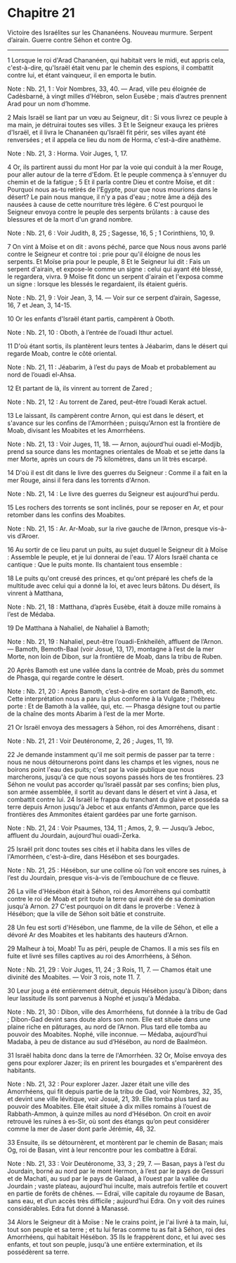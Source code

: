 # Chapitre 21

Victoire des Israélites sur les Chananéens.
Nouveau murmure.
Serpent d’airain.
Guerre contre Séhon et contre Og.

***

1 Lorsque le roi d'Arad Chananéen, qui habitait vers le midi, eut appris cela, c'est-à-dire, qu'Israël était venu par le chemin des espions, il combattit contre lui, et étant vainqueur, il en emporta le butin.

<span class="bible-note">Note : </span> Nb. 21, 1 : Voir Nombres, 33, 40. ― Arad, ville peu éloignée de Cadèsbarné, à vingt milles d’Hébron, selon Eusèbe ; mais d’autres prennent Arad pour un nom d’homme.

2 Mais Israël se liant par un vœu au Seigneur, dit : Si vous livrez ce peuple à ma main, je détruirai toutes ses villes. 3 Et le Seigneur exauça les prières d'Israël, et il livra le Chananéen qu'Israël fit périr, ses villes ayant été renversées ; et il appela ce lieu du nom de Horma, c'est-à-dire anathème.

<span class="bible-note">Note : </span> Nb. 21, 3 : Horma. Voir Juges, 1, 17.


4 Or, ils partirent aussi du mont Hor par la voie qui conduit à la mer Rouge, pour aller autour de la terre d'Edom. Et le peuple commença à s'ennuyer du chemin et de la fatigue ; 5 Et il parla contre Dieu et contre Moïse, et dit : Pourquoi nous as-tu retirés de l'Egypte, pour que nous mourions dans le désert? Le pain nous manque, il n'y a pas d'eau ; notre âme a déjà des nausées à cause de cette nourriture très légère. 6 C'est pourquoi le Seigneur envoya contre le peuple des serpents brûlants : à cause des blessures et de la mort d'un grand nombre.

<span class="bible-note">Note : </span> Nb. 21, 6 : Voir Judith, 8, 25 ; Sagesse, 16, 5 ; 1 Corinthiens, 10, 9.

7 On vint à Moïse et on dit : avons péché, parce que Nous nous avons parlé contre le Seigneur et contre toi : prie pour qu'il éloigne de nous les serpents. Et Moïse pria pour le peuple, 8 Et le Seigneur lui dit : Fais un serpent d'airain, et expose-le comme un signe : celui qui ayant été blessé, le regardera, vivra. 9 Moïse fit donc un serpent d'airain et l'exposa comme un signe : lorsque les blessés le regardaient, ils étaient guéris.

<span class="bible-note">Note : </span> Nb. 21, 9 : Voir Jean, 3, 14. ― Voir sur ce serpent d’airain, Sagesse, 16, 7 et Jean, 3, 14-15.


10 Or les enfants d'Israël étant partis, campèrent à Oboth.

<span class="bible-note">Note : </span> Nb. 21, 10 : Oboth, à l’entrée de l’ouadi Ithur actuel.

11 D'où étant sortis, ils plantèrent leurs tentes à Jéabarim, dans le désert qui regarde Moab, contre le côté oriental.

<span class="bible-note">Note : </span> Nb. 21, 11 : Jéabarim, à l’est du pays de Moab et probablement au nord de l’ouadi el-Ahsa.

12 Et partant de là, ils vinrent au torrent de Zared ;

<span class="bible-note">Note : </span> Nb. 21, 12 : Au torrent de Zared, peut-être l’ouadi Kerak actuel.

13 Le laissant, ils campèrent contre Arnon, qui est dans le désert, et s'avance sur les confins de l'Amorrhéen ; puisqu'Arnon est la frontière de Moab, divisant les Moabites et les Amorrhéens.

<span class="bible-note">Note : </span> Nb. 21, 13 : Voir Juges, 11, 18. ― Arnon, aujourd’hui ouadi el-Modjib, prend sa source dans les montagnes orientales de Moab et se jette dans la mer Morte, après un cours de 75 kilomètres, dans un lit très escarpé.

14 D'où il est dit dans le livre des guerres du Seigneur : Comme il a fait en la mer Rouge, ainsi il fera dans les torrents d'Arnon.

<span class="bible-note">Note : </span> Nb. 21, 14 : Le livre des guerres du Seigneur est aujourd’hui perdu.

15 Les rochers des torrents se sont inclinés, pour se reposer en Ar, et pour retomber dans les confins des Moabites.

<span class="bible-note">Note : </span> Nb. 21, 15 : Ar. Ar-Moab, sur la rive gauche de l’Arnon, presque vis-à-vis d’Aroer.


16 Au sortir de ce lieu parut un puits, au sujet duquel le Seigneur dit à Moïse : Assemble le peuple, et je lui donnerai de l'eau. 17 Alors Israël chanta ce cantique : Que le puits monte. Ils chantaient tous ensemble :


18 Le puits qu'ont creusé des princes, et qu'ont préparé les chefs de la multitude avec celui qui a donné la loi, et avec leurs bâtons. Du désert, ils vinrent à Matthana,

<span class="bible-note">Note : </span> Nb. 21, 18 : Matthana, d’après Eusèbe, était à douze mille romains à l’est de Médaba.


19 De Matthana à Nahaliel, de Nahaliel à Bamoth;

<span class="bible-note">Note : </span> Nb. 21, 19 : Nahaliel, peut-être l’ouadi-Enkheiléh, affluent de l’Arnon. ― Bamoth, Bemoth-Baal (voir Josué, 13, 17), montagne à l’est de la mer Morte, non loin de Dibon, sur la frontière de Moab, dans la tribu de Ruben.

20 Après Bamoth est une vallée dans la contrée de Moab, près du sommet de Phasga, qui regarde contre le désert.

<span class="bible-note">Note : </span> Nb. 21, 20 : Après Bamoth, c’est-à-dire en sortant de Bamoth, etc. Cette interprétation nous a paru la plus conforme à la Vulgate ; l’hébreu porte : Et de Bamoth à la vallée, qui, etc. ― Phasga désigne tout ou partie de la chaîne des monts Abarim à l’est de la mer Morte.


21 Or Israël envoya des messagers à Séhon, roi des Amorréhens, disant :

<span class="bible-note">Note : </span> Nb. 21, 21 : Voir Deutéronome, 2, 26 ; Juges, 11, 19.

22 Je demande instamment qu'il me soit permis de passer par ta terre : nous ne nous détournerons point dans les champs et les vignes, nous ne boirons point l'eau des puits; c'est par la voie publique que nous marcherons, jusqu'à ce que nous soyons passés hors de tes frontières. 23 Séhon ne voulut pas accorder qu'Israël passât par ses confins; bien plus, son armée assemblée, il sortit au devant dans le désert et vint à Jasa, et combattit contre lui. 24 Israël le frappa du tranchant du glaive et posséda sa terre depuis Arnon jusqu'à Jeboc et aux enfants d'Ammon, parce que les frontières des Ammonites étaient gardées par une forte garnison.

<span class="bible-note">Note : </span> Nb. 21, 24 : Voir Psaumes, 134, 11 ; Amos, 2, 9. ― Jusqu’à Jeboc, affluent du Jourdain, aujourd’hui ouadi-Zerka.

25 Israël prit donc toutes ses cités et il habita dans les villes de l'Amorrhéen, c'est-à-dire, dans Hésébon et ses bourgades.

<span class="bible-note">Note : </span> Nb. 21, 25 : Hésébon, sur une colline où l’on voit encore ses ruines, à l’est du Jourdain, presque vis-à-vis de l’embouchure de ce fleuve.

26 La ville d'Hésébon était à Séhon, roi des Amorréhens qui combattit contre le roi de Moab et prit toute la terre qui avait été de sa domination jusqu'à Arnon. 27 C'est pourquoi on dit dans le proverbe : Venez à Hésébon; que la ville de Séhon soit bâtie et construite.


28 Un feu est sorti d'Hésébon, une flamme, de la ville de Séhon, et elle a dévoré Ar des Moabites et les habitants des hauteurs d'Arnon.


29 Malheur à toi, Moab! Tu as péri, peuple de Chamos. Il a mis ses fils en fuite et livré ses filles captives au roi des Amorrhéens, à Séhon.

<span class="bible-note">Note : </span> Nb. 21, 29 : Voir Juges, 11, 24 ; 3 Rois, 11, 7. ― Chamos était une divinité des Moabites. ― Voir 3 rois, note 11. 7.


30 Leur joug a été entièrement détruit, depuis Hésébon jusqu'à Dibon; dans leur lassitude ils sont parvenus à Nophé et jusqu'à Médaba.

<span class="bible-note">Note : </span> Nb. 21, 30 : Dibon, ville des Amorrhéens, fut donnée à la tribu de Gad ; Dibon-Gad devint sans doute alors son nom. Elle est située dans une plaine riche en pâturages, au nord de l’Arnon. Plus tard elle tomba au pouvoir des Moabites. Nophé, ville inconnue. ― Médaba, aujourd’hui Madaba, à peu de distance au sud d’Hésébon, au nord de Baalméon.


31 Israël habita donc dans la terre de l'Amorrhéen. 32 Or, Moïse envoya des gens pour explorer Jazer; ils en prirent les bourgades et s'emparèrent des habitants.

<span class="bible-note">Note : </span> Nb. 21, 32 : Pour explorer Jazer. Jazer était une ville des Amorrhéens, qui fit depuis partie de la tribu de Gad, voir Nombres, 32, 35, et devint une ville lévitique, voir Josué, 21, 39. Elle tomba plus tard au pouvoir des Moabites. Elle était située à dix milles romains à l’ouest de Rabbath-Ammon, à quinze milles au nord d’Hésébon. On croit en avoir retrouvé les ruines à es-Sir, où sont des étangs qu’on peut considérer comme la mer de Jaser dont parle Jérémie, 48, 32.


33 Ensuite, ils se détournèrent, et montèrent par le chemin de Basan; mais Og, roi de Basan, vint à leur rencontre pour les combattre à Edraï.

<span class="bible-note">Note : </span> Nb. 21, 33 : Voir Deutéronome, 33, 3 ; 29, 7. ― Basan, pays à l’est du Jourdain, borné au nord par le mont Hermon, à l’est par le pays de Gessuri et de Machati, au sud par le pays de Galaad, à l’ouest par la vallée du Jourdain ; vaste plateau, aujourd’hui inculte, mais autrefois fertile et couvert en partie de forêts de chênes. ― Edraï, ville capitale du royaume de Basan, sans eau, et d’un accès très difficile ; aujourd’hui Edra. On y voit des ruines considérables. Edra fut donné à Manassé.

34 Alors le Seigneur dit à Moïse : Ne le crains point, je l'ai livré à ta main, lui, tout son peuple et sa terre ; et tu lui feras comme tu as fait à Séhon, roi des Amorrhéens, qui habitait Hésébon. 35 Ils le frappèrent donc, et lui avec ses enfants, et tout son peuple, jusqu'à une entière extermination, et ils possédèrent sa terre.

